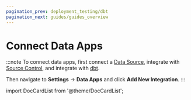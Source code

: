 ```yaml
---
pagination_prev: deployment_testing/dbt
pagination_next: guides/guides_overview
---
```


# Connect Data Apps

:::note
To connect data apps, first connect a [Data Source](data_sources), integrate with [Source Control](source_control), and integrate with [dbt](dbt).

Then navigate to **Settings** &rarr; **Data Apps** and click **Add New Integration**.
:::

import DocCardList from '@theme/DocCardList';

<DocCardList />
